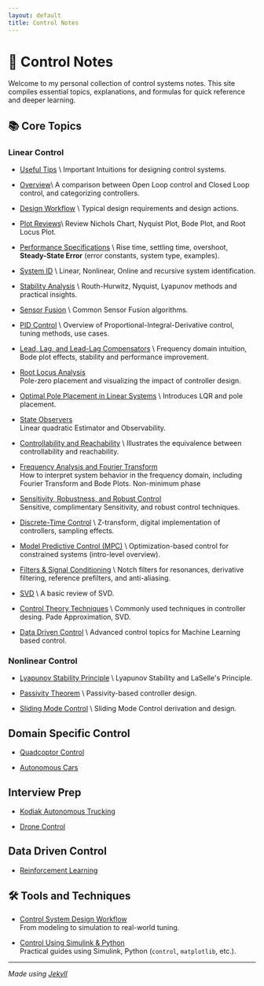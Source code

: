 ```yaml
---
layout: default
title: Control Notes
---
```


# 🧠 Control Notes

Welcome to my personal collection of control systems notes. This site compiles essential topics, explanations, and formulas for quick reference and deeper learning.

## 📚 Core Topics

### Linear Control

- [Useful Tips](./notes/tips.html) \\
  Important Intuitions for designing control systems.

- [Overview](./notes/overview.html)\\
  A comparison between Open Loop control and Closed Loop control, and categorizing controllers.

- [Design Workflow](./notes/workflow.html) \\
  Typical design requirements and design actions.

- [Plot Reviews](./notes/important_plots.html)\\
  Review Nichols Chart, Nyquist Plot, Bode Plot, and Root Locus Plot.

- [Performance Specifications](./notes/performance_specs.html)  \\
  Rise time, settling time, overshoot, **Steady-State Error** (error constants, system type, examples).

- [System ID](./notes/system_id.html) \\
  Linear, Nonlinear, Online and recursive system identification.

- [Stability Analysis](./notes/stability.html)  \\
  Routh-Hurwitz, Nyquist, Lyapunov methods and practical insights.

- [Sensor Fusion](./notes/senser_fusion.html) \\
  Common Sensor Fusion algorithms.

- [PID Control](./notes/pid.html)  \\
  Overview of Proportional-Integral-Derivative control, tuning methods, use cases.

- [Lead, Lag, and Lead-Lag Compensators](./notes/compensators)  \\
  Frequency domain intuition, Bode plot effects, stability and performance improvement.

- [Root Locus Analysis](./notes/root-locus.html)  
  Pole-zero placement and visualizing the impact of controller design.

- [Optimal Pole Placement in Linear Systems](./notes/pole_placement) \\
  Introduces LQR and pole placement.

- [State Observers](./notes/state_estim.html)   
  Linear quadratic Estimator and Observability.

- [Controllability and Reachability](./notes/controllability.html)   \\
  Illustrates the equivalence between controllability and reachability.

- [Frequency Analysis and Fourier Transform](./notes/frequency-response.html)  
  How to interpret system behavior in the frequency domain, including Fourier Transform and Bode Plots. Non-minimum phase

- [Sensitivity, Robustness, and Robust Control](./notes/robust_control.html)  
  Sensitive, complimentary Sensitivity, and robust control techniques.

- [Discrete-Time Control](./notes/discrete-control.html) \\
  Z-transform, digital implementation of controllers, sampling effects.

- [Model Predictive Control (MPC)](./notes/mpc.html)  \\
  Optimization-based control for constrained systems (intro-level overview).

- [Filters & Signal Conditioning](./notes/filters.html)  \\
  Notch filters for resonances, derivative filtering, reference prefilters, and anti-aliasing.

- [SVD](./notes/svd.html) \\
  A basic review of SVD.

- [Control Theory Techniques](../notes/techniques.html) \\
  Commonly used techniques in controller desing. Pade Approximation, SVD.

- [Data Driven Control](./notes/data_driven_control.html) \\
  Advanced control topics for Machine Learning based control.

### Nonlinear Control

- [Lyapunov Stability Principle](./nonlinear_notes/stability.html) \\
  Lyapunov Stability and LaSelle's Principle.

- [Passivity Theorem](./nonlinear_notes/passivity.html) \\
  Passivity-based controller design.

- [Sliding Mode Control](./nonlinear_notes/sliding_mode.html) \\
  Sliding Mode Control derivation and design.

## Domain Specific Control

- [Quadcoptor Control](./domain_specific_control/drone.html)

- [Autonomous Cars](./domain_specific_control/car.html)


## Interview Prep

- [Kodiak Autonomous Trucking](./interview_prep/kodiak.html)

- [Drone Control](./interview_prep/drone_control.html)

## Data Driven Control

- [Reinforcement Learning]()


## 🛠️ Tools and Techniques

- [Control System Design Workflow](./notes/workflow.html)  
  From modeling to simulation to real-world tuning.

- [Control Using Simulink & Python](./notes/tools.html)  
  Practical guides using Simulink, Python (`control`, `matplotlib`, etc.).

---

*Made using [Jekyll](https://jekyllrb.com/)*
